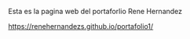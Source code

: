 Esta es la pagina web del portaforlio Rene Hernandez

https://renehernandezs.github.io/portafolio1/
